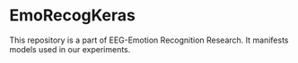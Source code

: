 # EmoRecogKeras
This repository is a part of EEG-Emotion Recognition Research.  It manifests models used in our experiments.
